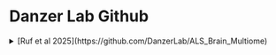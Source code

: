 # Danzer Lab Github

<details>
<summary>[Ruf et al 2025](https://github.com/DanzerLab/ALS_Brain_Multiome)</summary>
  
</details>
